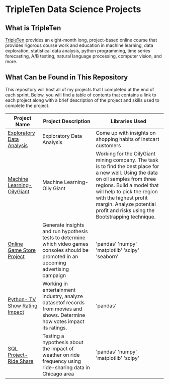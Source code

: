 # TripleTen Data Science Projects

## What is TripleTen 
[TripleTen](https://tripleten.com/data-science/) provides an eight-month long, project-based online course that provides rigorous course work and education in machine learning, data exploration, statistical data analysis, python programming, time series forecasting, A/B testing, natural language processing, computer vision, and more. 

## What Can be Found in This Repository
This repository will host all of my projects that I completed at the end of each sprint. Below, you will find a table of contents that contains a link to each project along with a brief description of the project and skills used to complete the project. 

| Project Name                           | Project Description                                                                        | Libraries Used                                                                           |
|----------------------------------------|--------------------------------------------------------------------------------------------|------------------------------------------------------------------------------------------|
[Exploratory Data Analysis](https://github.com/brifae456/Data-Projects---TripleTen/tree/main/Exploratory%20Data%20Analysis)                                                   |Exploratory Data Analysis               |Come up with insights on shopping habits of Instcart customers                              |'pandas' 'numpy' 'matplotlib                                                              |
[Machine Learning- OilyGiant](https://github.com/brifae456/Data-Projects---TripleTen/tree/main/Machine%20Learning-%20Oily%20Giant)               |Machine Learning- Oily Giant            |Working for the OilyGiant mining company. The task is to find the best place for a new well. Using the data on oil samples from three regions. Build a model that will help to pick the region with the highest profit margin. Analyze potential profit and risks using the Bootstrapping technique. | 'numpy' 'pandas' 'scipy' and 'sklearn' |    
[Online Game Store Project](https://github.com/brifae456/Data-Projects---TripleTen/tree/main/Online%20Game%20Store%20Project)                    |Generate insights and run hypothesis tests to determine which video games consoles should be promoted in an upcoming advertising campaign       | 'pandas' 'numpy' 'matplotlib' 'scipy' 'seaborn'
[Python- TV Show Rating Impact](https://github.com/brifae456/Data-Projects---TripleTen/tree/main/Python-TV%20Show%20Rating%20Impact) |Working in entertainment industry, analyze datasetof records from movies and shows. Determine how votes impact its ratings. | 'pandas'
[SQL Project-Ride Share](https://github.com/brifae456/Data-Projects---TripleTen/tree/main/SQL%20Project-Ride%20Share)  | Testing a hypothesis about the impact of weather on ride frequency using ride-sharing data in Chicago area  |'pandas' 'numpy' 'matplotlib' 'scipy'
